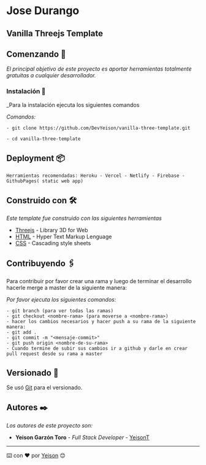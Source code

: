 # Jose Durango
## Vanilla Threejs Template

## Comenzando 🚀

_El principal objetivo de este proyecto es aportar herramientas totalmente gratuitas a cualquier desarrollador._

### Instalación 🔧

_Para la instalación ejecuta los siguientes comandos

_Comandos:_

```
- git clone https://github.com/DevYeison/vanilla-three-template.git

- cd vanilla-three-template

```


## Deployment 📦

```
Herramientas recomendadas: Heroku - Vercel - Netlify - Firebase - GithubPages( static web app) 
```

## Construido con 🛠️

_Este template fue construido con las siguientes herramientas_

* [Threejs](https://threejs.org/) - Library 3D for Web
* [HTML](https://www.w3schools.com/html/) - Hyper Text Markup Lenguage
* [CSS](https://rometools.github.io/rome/) - Cascading style sheets

## Contribuyendo 🖇️

Para contribuir por favor crear una rama y luego de terminar el desarrollo hacerle merge a master de la siguiente manera:

_Por favor ejecuta los siguientes comandos:_
```
- git branch (para ver todas las ramas)
- git checkout <nombre-rama> (para moverse a <nombre-rama>)
- hacer los cambios necesarios y hacer push a su rama de la siguiente manera:
- git add .
- git commit -m "<mensaje-commit>"
- git push origin <nombre-de-su-rama>
- Cuando termine de subir sus cambios ir a github y darle en crear pull request desde su rama a master
```

## Versionado 📌

Se usó [Git](https://git-scm.com/) para el versionado.

## Autores ✒️

_Los autores de este proyecto son:_


* **Yeison Garzón Toro** - *Full Stack Developer* - [YeisonT](https://github.com/devyeison)

---
⌨️ con ❤️ por [Yeison](https://github.com/devyeison) 😊
